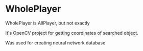# WholePlayer
WholePlayer is AllPlayer, but not exactly

It's OpenCV project for getting coordinates of searched object.

Was used for creating neural network database
